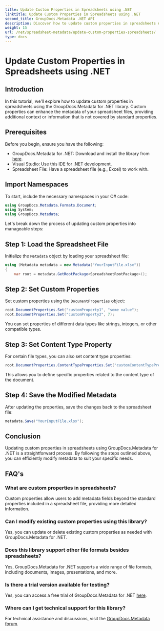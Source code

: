 ```yaml
---
title: Update Custom Properties in Spreadsheets using .NET
linktitle: Update Custom Properties in Spreadsheets using .NET
second_title: GroupDocs.Metadata .NET API
description: Discover how to update custom properties in spreadsheets using GroupDocs.Metadata for .NET. This tutorial enhances your metadata management skills effectively.
weight: 15
url: /net/spreadsheet-metadata/update-custom-properties-spreadsheets/
type: docs
---
```

# Update Custom Properties in Spreadsheets using .NET

## Introduction
In this tutorial, we'll explore how to update custom properties in spreadsheets using the GroupDocs.Metadata for .NET library. Custom properties can enhance the metadata of your spreadsheet files, providing additional context or information that is not covered by standard properties.
## Prerequisites
Before you begin, ensure you have the following:
- GroupDocs.Metadata for .NET: Download and install the library from [here](https://releases.groupdocs.com/metadata/net/).
- Visual Studio: Use this IDE for .NET development.
- Spreadsheet File: Have a spreadsheet file (e.g., Excel) to work with.

## Import Namespaces
To start, include the necessary namespaces in your C# code:
```csharp
using GroupDocs.Metadata.Formats.Document;
using System;
using GroupDocs.Metadata;
```

Let's break down the process of updating custom properties into manageable steps:
## Step 1: Load the Spreadsheet File
Initialize the `Metadata` object by loading your spreadsheet file:
```csharp
using (Metadata metadata = new Metadata("YourInputFile.xlsx"))
{
    var root = metadata.GetRootPackage<SpreadsheetRootPackage>();
```
## Step 2: Set Custom Properties
Set custom properties using the `DocumentProperties` object:
```csharp
root.DocumentProperties.Set("customProperty1", "some value");
root.DocumentProperties.Set("customProperty2", 7);
```
You can set properties of different data types like strings, integers, or other compatible types.
## Step 3: Set Content Type Property
For certain file types, you can also set content type properties:
```csharp
root.DocumentProperties.ContentTypeProperties.Set("customContentTypeProperty", "custom value");
```
This allows you to define specific properties related to the content type of the document.
## Step 4: Save the Modified Metadata
After updating the properties, save the changes back to the spreadsheet file:
```csharp
metadata.Save("YourInputFile.xlsx");
```

## Conclusion
Updating custom properties in spreadsheets using GroupDocs.Metadata for .NET is a straightforward process. By following the steps outlined above, you can efficiently modify metadata to suit your specific needs.

## FAQ's
### What are custom properties in spreadsheets?
Custom properties allow users to add metadata fields beyond the standard properties included in a spreadsheet file, providing more detailed information.
### Can I modify existing custom properties using this library?
Yes, you can update or delete existing custom properties as needed with GroupDocs.Metadata for .NET.
### Does this library support other file formats besides spreadsheets?
Yes, GroupDocs.Metadata for .NET supports a wide range of file formats, including documents, images, presentations, and more.
### Is there a trial version available for testing?
Yes, you can access a free trial of GroupDocs.Metadata for .NET [here](https://releases.groupdocs.com/).
### Where can I get technical support for this library?
For technical assistance and discussions, visit the [GroupDocs.Metadata forum](https://forum.groupdocs.com/c/metadata/14).
